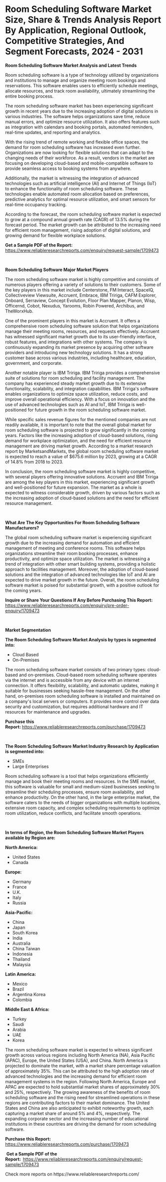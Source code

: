 <p><h1>Room Scheduling Software Market Size, Share & Trends Analysis Report By Application, Regional Outlook, Competitive Strategies, And Segment Forecasts, 2024 - 2031</h1></p><p><strong>Room Scheduling Software Market Analysis and Latest Trends</strong></p>
<p><p>Room scheduling software is a type of technology utilized by organizations and institutions to manage and organize meeting room bookings and reservations. This software enables users to efficiently schedule meetings, allocate resources, and track room availability, ultimately streamlining the entire booking process.</p><p>The room scheduling software market has been experiencing significant growth in recent years due to the increasing adoption of digital solutions in various industries. The software helps organizations save time, reduce manual errors, and optimize resource utilization. It also offers features such as integration with calendars and booking portals, automated reminders, real-time updates, and reporting and analytics.</p><p>With the rising trend of remote working and flexible office spaces, the demand for room scheduling software has increased even further. Organizations are now looking for flexible solutions that can adapt to the changing needs of their workforce. As a result, vendors in the market are focusing on developing cloud-based and mobile-compatible software to provide seamless access to booking systems from anywhere.</p><p>Additionally, the market is witnessing the integration of advanced technologies such as artificial intelligence (AI) and Internet of Things (IoT) to enhance the functionality of room scheduling software. These technologies enable automated room allocation based on preferences, predictive analytics for optimal resource utilization, and smart sensors for real-time occupancy tracking.</p><p>According to the forecast, the room scheduling software market is expected to grow at a compound annual growth rate (CAGR) of 13.5% during the forecast period. The market growth can be attributed to the increasing need for efficient room management, rising adoption of digital solutions, and growing demand for flexible workplace solutions.</p></p>
<p><strong>Get a Sample PDF of the Report:&nbsp;</strong> <a href="https://www.reliableresearchreports.com/enquiry/request-sample/1709473">https://www.reliableresearchreports.com/enquiry/request-sample/1709473</a></p>
<p>&nbsp;</p>
<p><strong>Room Scheduling Software Major Market Players</strong></p>
<p><p>The room scheduling software market is highly competitive and consists of numerous players offering a variety of solutions to their customers. Some of the key players in this market include Centerstone, FM:Interact, SpaceIQ, Collectiveview Viewsuite, Accruent, Embrace, IBM Tririga, CAFM Explorer, Onboard, Serraview, Concept Evolution, Floor Plan Mapper, Planon, Wisp, Officernd, Cobot, Nexudus, Yarooms, Robin Powered, Archibus, and TheWorxHub.</p><p>One of the prominent players in this market is Accruent. It offers a comprehensive room scheduling software solution that helps organizations manage their meeting rooms, resources, and requests effectively. Accruent has witnessed significant market growth due to its user-friendly interface, robust features, and integrations with other systems. The company is continuously expanding its market presence by acquiring other software providers and introducing new technology solutions. It has a strong customer base across various industries, including healthcare, education, government, and corporate.</p><p>Another notable player is IBM Tririga. IBM Tririga provides a comprehensive suite of solutions for room scheduling and facility management. The company has experienced steady market growth due to its extensive functionality, scalability, and integration capabilities. IBM Tririga's software enables organizations to optimize space utilization, reduce costs, and improve overall operational efficiency. With a focus on innovation and the use of advanced technologies such as AI and IoT, IBM Tririga is well-positioned for future growth in the room scheduling software market.</p><p>While specific sales revenue figures for the mentioned companies are not readily available, it is important to note that the overall global market for room scheduling software is projected to grow significantly in the coming years. Factors like the increasing adoption of cloud-based solutions, rising demand for workplace optimization, and the need for efficient resource management are driving market growth. According to a market research report by MarketsandMarkets, the global room scheduling software market is expected to reach a value of $675.6 million by 2023, growing at a CAGR of 14.8% from 2018 to 2023.</p><p>In conclusion, the room scheduling software market is highly competitive, with several players offering innovative solutions. Accruent and IBM Tririga are among the key players in this market, experiencing significant growth and well-positioned for future expansion. The market as a whole is expected to witness considerable growth, driven by various factors such as the increasing adoption of cloud-based solutions and the need for efficient resource management.</p></p>
<p>&nbsp;</p>
<p><strong>What Are The Key Opportunities For Room Scheduling Software Manufacturers?</strong></p>
<p><p>The global room scheduling software market is experiencing significant growth due to the increasing demand for automation and efficient management of meeting and conference rooms. This software helps organizations streamline their room booking processes, enhance productivity, and optimize space utilization. The market is witnessing a trend of integration with other smart building systems, providing a holistic approach to facilities management. Moreover, the adoption of cloud-based solutions and the integration of advanced technologies like IoT and AI are expected to drive market growth in the future. Overall, the room scheduling software market is poised for substantial growth, with a positive outlook for the coming years.</p></p>
<p><strong>Inquire or Share Your Questions If Any Before Purchasing This Report:</strong> <a href="https://www.reliableresearchreports.com/enquiry/pre-order-enquiry/1709473">https://www.reliableresearchreports.com/enquiry/pre-order-enquiry/1709473</a></p>
<p>&nbsp;</p>
<p><strong>Market Segmentation</strong></p>
<p><strong>The Room Scheduling Software Market Analysis by types is segmented into:</strong></p>
<p><ul><li>Cloud Based</li><li>On-Premises</li></ul></p>
<p><p>The room scheduling software market consists of two primary types: cloud-based and on-premises. Cloud-based room scheduling software operates via the internet and is accessible from any device with an internet connection. It offers flexibility, scalability, and automatic updates, making it suitable for businesses seeking hassle-free management. On the other hand, on-premises room scheduling software is installed and maintained on a company's local servers or computers. It provides more control over data security and customization, but requires additional hardware and IT resources for maintenance and upgrades.</p></p>
<p><strong>Purchase this Report:&nbsp;</strong><a href="https://www.reliableresearchreports.com/purchase/1709473">https://www.reliableresearchreports.com/purchase/1709473</a></p>
<p>&nbsp;</p>
<p><strong>The Room Scheduling Software Market Industry Research by Application is segmented into:</strong></p>
<p><ul><li>SMEs</li><li>Large Enterprises</li></ul></p>
<p><p>Room scheduling software is a tool that helps organizations efficiently manage and book their meeting rooms and resources. In the SME market, this software is valuable for small and medium-sized businesses seeking to streamline their scheduling processes, ensure room availability, and enhance productivity. On the other hand, in the large enterprise market, the software caters to the needs of bigger organizations with multiple locations, extensive room capacity, and complex scheduling requirements to optimize room utilization, reduce conflicts, and facilitate smooth operations.</p></p>
<p>&nbsp;</p>
<p><strong>In terms of Region, the Room Scheduling Software Market Players available by Region are:</strong></p>
<p>
    <p> <strong> North America: </strong>
        <ul>
            <li>United States</li>
            <li>Canada</li>
        </ul>
        </p> 
    <p> <strong> Europe: </strong>
        <ul>
            <li>Germany</li>
            <li>France</li>
            <li>U.K.</li>
            <li>Italy</li>
            <li>Russia</li>
        </ul>
        </p> 
    <p> <strong> Asia-Pacific: </strong>
        <ul>
            <li>China</li>
            <li>Japan</li>
            <li>South Korea</li>
            <li>India</li>
            <li>Australia</li>
            <li>China Taiwan</li>
            <li>Indonesia</li>
            <li>Thailand</li>
            <li>Malaysia</li>
        </ul>
        </p> 
    <p> <strong> Latin America: </strong>
        <ul>
            <li>Mexico</li>
            <li>Brazil</li>
            <li>Argentina Korea</li>
            <li>Colombia</li>
        </ul>
        </p> 
    <p> <strong> Middle East & Africa: </strong>
        <ul>
            <li>Turkey</li>
            <li>Saudi</li>
            <li>Arabia</li>
            <li>UAE</li>
            <li>Korea</li>
        </ul>
    </p>
    </p>
<p><p>The room scheduling software market is expected to witness significant growth across various regions including North America (NA), Asia Pacific (APAC), Europe, the United States (USA), and China. North America is projected to dominate the market, with a market share percentage valuation of approximately 35%. This can be attributed to the high adoption rate of advanced technologies and the increasing demand for efficient room management systems in the region. Following North America, Europe and APAC are expected to hold substantial market shares of approximately 30% and 25%, respectively. The growing awareness of the benefits of room scheduling software and the rising need for streamlined operations in these regions are contributing factors to their market dominance. The United States and China are also anticipated to exhibit noteworthy growth, each capturing a market share of around 5% and 4%, respectively. The expanding corporate sector and the increasing number of educational institutions in these countries are driving the demand for room scheduling software.</p></p>
<p><strong>Purchase this Report: </strong><a href="https://www.reliableresearchreports.com/purchase/1709473">https://www.reliableresearchreports.com/purchase/1709473</a></p>
<p>&nbsp;<strong>Get a Sample PDF of the Report:&nbsp;&nbsp;</strong><a href="https://www.reliableresearchreports.com/enquiry/request-sample/1709473">https://www.reliableresearchreports.com/enquiry/request-sample/1709473</a></p>
<p><strong></strong></p>
<p>Check more reports on https://www.reliableresearchreports.com/</p>